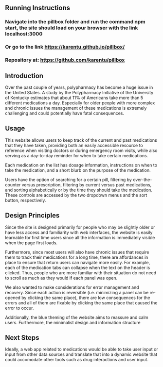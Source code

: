 
## Running Instructions
                                                
### Navigate into the pillbox folder and run the command npm start, the site should load on your browser with the link localhost:3000
### Or go to the link https://karentu.github.io/pillbox/

### Repository at: https://github.com/karentu/pillbox

## Introduction
Over the past couple of years, polypharmacy has become a huge issue in the United States. A study by the Polypharmacy Initiative of the University of Kentucky estimates that about 11% of Americans take more than 5 different medications a day. Especially for older people with more complex and chronic issues the management of these medications is extremely challenging and could potentially have fatal consequences.

## Usage
This website allows users to keep track of the current and past medications that they have taken, providing both an easily accessible resource to reference when visiting doctors or during emergency room visits, while also serving as a day-to-day reminder for when to take certain medications.

Each medication on the list has dosage information, instructions on when to take the medication, and a short blurb on the purpose of the medication. 

Users have the option of searching for a certain pill, filtering by over-the-counter versus prescription, filtering by current versus past medications, and sorting alphabetically or by the time they should take the medication. These controls are accessed by the two dropdown menus and the sort button, respectively. 

## Design Principles
Since the site is designed primarily for people who may be slightly older or have less access and familiarity with web interfaces, the website is easily learnable for first time users since all the information is immediately visible when the page first loads.

Furthermore, since most users will also have chronic issues that require them to track their medications for a long time, there are affordances in place to ensure that return users can navigate more easily. For example, each of the medication tabs can collapse when the text on the header is clicked. Thus, people who are more familiar with their situation do not need to scroll as much as they would if each panel was open. 

We also wanted to make considerations for error management and recovery. Since each action is reversible (i.e. minimizing a panel can be re-opened by clicking the same place), there are low consequences for the errors and all of them are fixable by clicking the same place that caused the error to occur. 

Additionally, the blue theming of the website aims to reassure and calm users. Furthermore, the minimalist design and information structure

## Next Steps
Ideally, a web app related to medications would be able to take user input or input from other data sources and translate that into a dynamic website that could accomodate other tools such as drug interactions and user input.